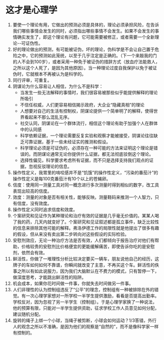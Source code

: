 # 这才是心理学

1. 要使一个理论有用，它做出的预测必须是具体的，理论必须承担风险，在告诉我们哪些事情会发生的同时，必须指出哪些事情不会发生。如果不会发生的事情确实发生了，即这个理论有问题，它可能需要被修正，或者需要一个全新理论--可证伪性。
2. 好的理论做出的预测，有可能被证伪，坏的理论，伪科学是不会让自己置于危险之中，它的预测如此笼统，以至于几乎注定是正确的。（下一个来敲我的门的人不会到100岁），或者采用一种免于被证伪的措辞方式（放血疗法能救人，之所以这个人死了，是因为其他原因）。当一种理论过度自我保护以免于被证伪时，它就根本不再被认为是科学的。
3. 同行评审，可重复。
4. 阴谋论为什么容易让人相信，为什么不是科学：
    - 当发生一些无法解释的事情时，我们很容易被那些似乎能提供解释的理论所吸引
    - 不信任权威，人们更容易相信揭示政府，大企业“隐藏真相”的理论
    - 人想要对自己的生活有控制权，阴谋论提供一个简单明了的解释，使得世界看起来不那么混乱无序。
    - 社交认同，阴谋论在一个群体流行，相信这个理论有助于加强个人在群体中的认同感
    - 科学依赖证据，一个理论需要反复实验和观察才能被接受，阴谋论往往缺乏可靠证据，基于一些未经证实的推测和假设。
    - 科学理论必须是可证伪的，必须存在一种可能的方法来证明这个理论是错误的。而阴谋论通常无论你提供什么证据，都无法彻底驳倒这个理论。
    - 选择性偏见，科学要求考虑所有证据，而不只是选择支持我们观点的证据，忽视反驳理论的信息。
5. 操作性定义，我胃里的啃咬感并不是“饥饿”的操作性定义，“污染的番茄汁”的操作性定义是每100克番茄汁有10个以上的苍蝇卵。
6. 信度：使用同一测量工具对同一概念进行多次测量时得到相似的数字，改工具表现出较高的信度。
7. 效度：测量的对象是否有相关性，能够反映。测量鞋码来推测一个人智力，只有信度，没有效度。
8. 操作性定义同时追求信度和效度。
9. 个案研究和见证作为某种理论和治疗有效的证据是几乎毫无价值的。某某人喝了我的药，几天内就变好了。个案研究和见证叙述都是孤立事件，缺乏比较性的信息来排除其他可能的解释。弗洛伊德工作的局限性就是他提出了很多有趣的假设，但从来没有卖出第二步转向对这些假设的实际检验。
10. 安慰剂效应，无论一种治疗方法是否有效，人们都倾向于报告治疗对他们有帮助，价格较贵的安慰剂比价格便宜的更能缓解痛苦，即使告诉你吃的是安慰剂，依然会有效。
11. 鲜活性，你做了一堆理性分析比较决定要买一辆车，朋友说他自己的经历，这牌子的车如何如何不靠谱，你瞬间就改变了主意，不再买这个车。鲜活性的佚事之所以有如此说服力，因为我们大脑默认在不费力的模式，只有暂停一下，做深度思考，才能跳出鲜活性的陷阱。
12. 机会成本，如果你花时间做一件事，你就失去时间做另一件事。
13. 人们非理性的认为控制组违反了“公平”的理念，控制组有一种被排除在外的错觉。有一次心理学家想对一所学校一半学生提供激励，看看是否提高出勤率。学校反对，因为忽视了另一半学生（控制组）。于是心理学家换了一种说法，他的预算有限，只能对一半学生提供资助，征求学校工作人员意见如何分配，建议随机分配。
14. 旋转的绳子上绑一个小球，当绳子被剪断，小球会如何运动？1/3答错，外行人的观念之所以不准确，是因为他们的观察是“自然的”，而不是像科学家一样有控制的。
